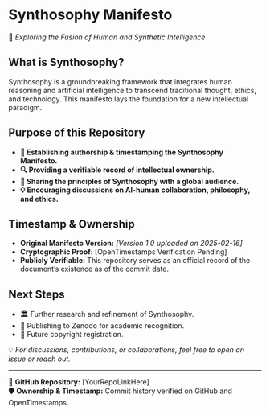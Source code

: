 # Synthosophy Manifesto  
🚀 *Exploring the Fusion of Human and Synthetic Intelligence*  

## **What is Synthosophy?**  
Synthosophy is a groundbreaking framework that integrates human reasoning and artificial intelligence to transcend traditional thought, ethics, and technology. This manifesto lays the foundation for a new intellectual paradigm.  

## **Purpose of this Repository**  
- **📜 Establishing authorship & timestamping the Synthosophy Manifesto.**  
- **🔍 Providing a verifiable record of intellectual ownership.**  
- **📖 Sharing the principles of Synthosophy with a global audience.**  
- **💡 Encouraging discussions on AI-human collaboration, philosophy, and ethics.**  

## **Timestamp & Ownership**  
- **Original Manifesto Version:** *[Version 1.0 uploaded on 2025-02-16]*  
- **Cryptographic Proof:** [OpenTimestamps Verification Pending]  
- **Publicly Verifiable:** This repository serves as an official record of the document’s existence as of the commit date.  

## **Next Steps**  
- 🏛️ Further research and refinement of Synthosophy.  
- 🔗 Publishing to Zenodo for academic recognition.  
- 📜 Future copyright registration.  

💡 *For discussions, contributions, or collaborations, feel free to open an issue or reach out.*  

---
🔗 **GitHub Repository:** [YourRepoLinkHere]  
🛡️ **Ownership & Timestamp:** Commit history verified on GitHub and OpenTimestamps.  
